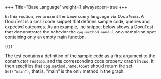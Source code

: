 +++
Title="Base Language"
weight=3
alwaysopen=true
+++

In this section, we present the base query language via *DocuTests*. A
DocuTest is a small code snippet that defines sample code, queries and
expected outcomes. As an example, the snippet below shows a DocuTest
that demonstrates the behavior the `cpg.method.name.l` on a sample
snippet containing only an empty main function.

{{<snippet file="codepropertygraph/semanticcpg/src/test/scala/io/shiftleft/semanticcpg/language/SampleDocuTest.scala" language="scala">}}

The test contains a definition of the sample code as a first argument
to the constructor `TestCpg`, and the corresponding code property
graph in `cpg`. It then specifies that `cpg.method.name.toSet` should
return the set `Set("main")`, that is, "main" is the only method in
the graph.
